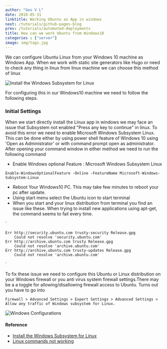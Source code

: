 ```yaml
---
author: "Geo V L"
date: 2018-05-31
linktitle: Working Ubuntu as App in windows
next: /tutorials/github-pages-blog
prev: /tutorials/automated-deployments
title: How can we work Ubuntu from Windows10
categories : ["server"]
image: img/tags.jpg
---
```


We can configure Ubuntu Linux from your Windows 10 machine as Windows App. When we work with static site generators like Hugo or need to check any thing in linux from linux machine we can choose this method of linux

![Install the Windows Subsystem for Linux](../img/ubuntu-from-windows.jpg)

For configuring this in our Windows10 machine we need to follow the following steps.

### Initial Settings

When we start directly install the Linux app in windows we may face an issue that Subsystem not enabled "Press any key to continue" in linux. To avoid this error we need to enable  Microsoft Windows Subsystem Linux. This can be done either by using power shell feature of Windows 10 using 'Open as Administrator' or with command prompt open as administrator. After opening your command window in either method we need to run the following command

* Enable Windows optional Feature : Microsoft Windows Subsystem Linux

`Enable-WindowsOptionalFeature -Online -FeatureName Microsoft-Windows-Subsystem-Linux`

* Reboot Your Windows10 PC. This may take few minutes to reboot your pc after update.
* Using start menu select the Ubuntu icon to start terminal 
* When you start and your linux distribution from terminal you find an issue like these. When trying to install new applications using apt-get, the command seems to fail every time.

`

    Err http://security.ubuntu.com trusty-security Release.gpg
        Could not resolve 'security.ubuntu.com'
    Err http://archive.ubuntu.com trusty Release.gpg
        Could not resolve 'archive.ubuntu.com'
    Err http://archive.ubuntu.com trusty-updates Release.gpg
        Could not resolve 'archive.ubuntu.com'
`

To fix these issue we need to configure this Ubuntu or Linux distribution on your Windows firewall or you anti virus system firewall settings.There may be a a toggle for allowing/disallowing firewall access to Ubuntu. Turns out you have to go into  

`
Firewall > Advanced Settings > Expert Settings > Advanced Settings > Allow any traffic of Windows subsystem for Linux.
`

![Windows Configurations](../img/windows-configurations.jpg)

#### Reference


* [Install the Windows Subsystem for Linux](https://docs.microsoft.com/en-us/windows/wsl/install-win10) 
* [Linux commands not working](https://stackoverflow.com/questions/36466076/apt-get-command-does-not-work-on-ubuntu-on-windows)